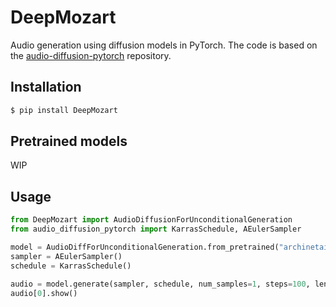 # DeepMozart

Audio generation using diffusion models in PyTorch. The code is based on the [audio-diffusion-pytorch](https://github.com/archinetai/audio-diffusion-pytorch) repository.

## Installation

```bash
$ pip install DeepMozart
```

## Pretrained models

WIP

## Usage

```python
from DeepMozart import AudioDiffusionForUnconditionalGeneration
from audio_diffusion_pytorch import KarrasSchedule, AEulerSampler

model = AudioDiffForUnconditionalGeneration.from_pretrained("archinetai/audio-diffusion-pytorch/resolve/main/audio_1136_718k.pt")
sampler = AEulerSampler()
schedule = KarrasSchedule()

audio = model.generate(sampler, schedule, num_samples=1, steps=100, length=87)
audio[0].show()
```

